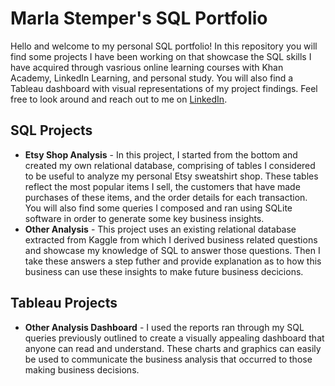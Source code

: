 # Marla Stemper's SQL Portfolio

Hello and welcome to my personal SQL portfolio! In this repository you will find some projects I have been working on that showcase the SQL skills I have acquired through vasrious online learning courses with Khan Academy, LinkedIn Learning, and personal study. You will also find a Tableau dashboard with visual representations of my project findings. Feel free to look around and reach out to me on [LinkedIn](www.linkedin.com/in/marla-stemper-aa1309114).

## SQL Projects
- **Etsy Shop Analysis** - In this project, I started from the bottom and created my own relational database, comprising of tables I considered to be useful to analyze my personal Etsy sweatshirt shop. These tables reflect the most popular items I sell, the customers that have made purchases of these items, and the order details for each transaction. You will also find some queries I composed and ran using SQLite software in order to generate some key business insights.
- **Other Analysis** - This project uses an existing relational database extracted from Kaggle from which I derived business related questions and showcase my knowledge of SQL to answer those questions. Then I take these answers a step futher and provide explanation as to how this business can use these insights to make future business decicions.

## Tableau Projects
- **Other Analysis Dashboard** - I used the reports ran through my SQL queries previously outlined to create a visually appealing dashboard that anyone can read and understand. These charts and graphics can easily be used to communicate the business analysis that occurred to those making business decisions.
